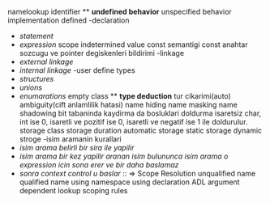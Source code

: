 namelookup
identifier
** **undefined behavior**
unspecified behavior
implementation defined
-declaration
* *statement*
* *expression*
scope
indetermined value
const semantigi
const anahtar sozcugu ve pointer degiskenleri bildirimi
-linkage
* *external linkage*
* *internal linkage*
-user define types
* *structures*
* *unions*
* *enumarations*
empty class
** **type deduction**
tur cikarimi(auto)
ambiguity(cift anlamlilik hatasi)
name hiding
name masking
name shadowing
bit tabaninda kaydirma da bosluklari doldurma isaretsiz char, int ise 0, isaretli ve pozitif ise 0, isaretli ve negatif ise 1 ile doldurulur.
storage class
storage duration
automatic storage
static storage
dynamic stroge
-isim aramanin kurallari
* *isim arama belirli bir sira ile yapilir*
* *isim arama bir kez yapilir aranan isim bulununca isim arama o expression icin sona erer ve bir daha baslamaz*
* *sonra context control u baslar*
:: => Scope Resolution
unqualified name
qualified name
using namespace
using declaration
ADL argument dependent lookup
scoping rules
